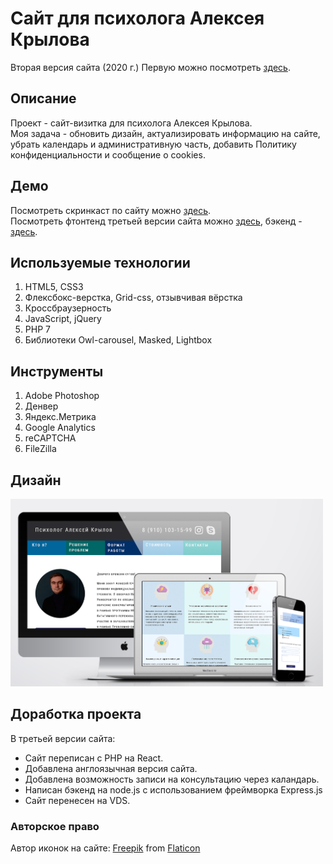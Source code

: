 # Сайт для психолога Алексея Крылова
Вторая версия сайта (2020 г.) Первую можно посмотреть [здесь](https://github.com/IVKrylova/psychologist-Krylov_version1).

## Описание
Проект - сайт-визитка для психолога Алексея Крылова.<br>
Моя задача - обновить дизайн, актуализировать информацию на сайте, убрать календарь и административную часть, добавить Политику конфиденциальности и сообщение о cookies.

## Демо
Посмотреть скринкаст по сайту можно [здесь](https://youtu.be/0Z0gxhXNHv4).<br>
Посмотреть фтонтенд третьей версии сайта можно [здесь](https://github.com/IVKrylova/psychologist-krylov), бэкенд - [здесь](https://github.com/IVKrylova/psychologist-krylov-api).

## Используемые технологии
1. HTML5, CSS3
2. Флексбокс-верстка, Grid-css, oтзывчивая вёрстка
3. Кроссбраузерность
4. JavaScript, jQuery
5. PHP 7
6. Библиотеки Owl-carousel, Masked, Lightbox

## Инструменты
1. Adobe Photoshop
2. Денвер
3. Яндекс.Метрика
4. Google Analytics
5. reCAPTCHA
6. FileZilla

## Дизайн
<img src="./screenshots/desing.png" alt="Макеты для разных устройств" width=500 /><br>

## Доработка проекта
В третьей версии сайта:
* Сайт переписан с PHP на React.
* Добавлена англоязычная версия сайта.
* Добавлена возможность записи на консультацию через каландарь.
* Написан бэкенд на node.js с использованием фреймворка Express.js
* Сайт перенесен на VDS.

### Авторское право
Автор иконок на сайте: [Freepik](https://www.freepik.com/) from [Flaticon](https://www.flaticon.com/)
